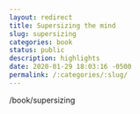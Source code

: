 ```yaml
---
layout: redirect
title: Supersizing the mind
slug: supersizing
categories: book
status: public
description: highlights
date: 2020-01-29 18:03:16 -0500
permalink: /:categories/:slug/
---
```

/book/supersizing